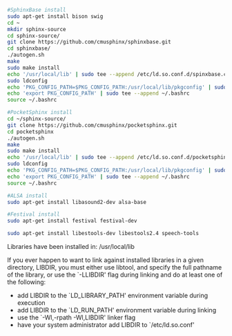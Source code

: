 ```bash
#SphinxBase install
sudo apt-get install bison swig
cd ~
mkdir sphinx-source
cd sphinx-source/
git clone https://github.com/cmusphinx/sphinxbase.git
cd sphinxbase/
./autogen.sh
make
sudo make install
echo '/usr/local/lib' | sudo tee --append /etc/ld.so.conf.d/spinxbase.conf
sudo ldconfig
echo 'PKG_CONFIG_PATH=$PKG_CONFIG_PATH:/usr/local/lib/pkgconfig' | sudo tee --append ~/.bashrc
echo 'export PKG_CONFIG_PATH' | sudo tee --append ~/.bashrc
source ~/.bashrc

#PocketSphinx install
cd ~/sphinx-source/
git clone https://github.com/cmusphinx/pocketsphinx.git
cd pocketsphinx
./autogen.sh 
make
sudo make install
echo '/usr/local/lib' | sudo tee --append /etc/ld.so.conf.d/pocketsphinx.conf
sudo ldconfig
echo 'PKG_CONFIG_PATH=$PKG_CONFIG_PATH:/usr/local/lib/pkgconfig' | sudo tee --append ~/.bashrc
echo 'export PKG_CONFIG_PATH' | sudo tee --append ~/.bashrc
source ~/.bashrc

#ALSA install
sudo apt-get install libasound2-dev alsa-base

#Festival install
sudo apt-get install festival festival-dev

sudo apt-get install libestools-dev libestools2.4 speech-tools
```

Libraries have been installed in:
   /usr/local/lib

If you ever happen to want to link against installed libraries
in a given directory, LIBDIR, you must either use libtool, and
specify the full pathname of the library, or use the `-LLIBDIR'
flag during linking and do at least one of the following:
   - add LIBDIR to the `LD_LIBRARY_PATH' environment variable
     during execution
   - add LIBDIR to the `LD_RUN_PATH' environment variable
     during linking
   - use the `-Wl,-rpath -Wl,LIBDIR' linker flag
   - have your system administrator add LIBDIR to `/etc/ld.so.conf'
